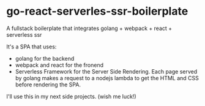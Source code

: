 # go-react-serverles-ssr-boilerplate
A fullstack boilerplate that integrates golang + webpack + react + serverless ssr

It's a SPA that uses:
- golang for the backend
- webpack and react for the fronend
- Serverless Framework for the Server Side Rendering. Each page served by golang makes a request to a nodejs lambda to get the HTML and CSS before rendering the SPA.


I'll use this in my next side projects. (wish me luck!)

